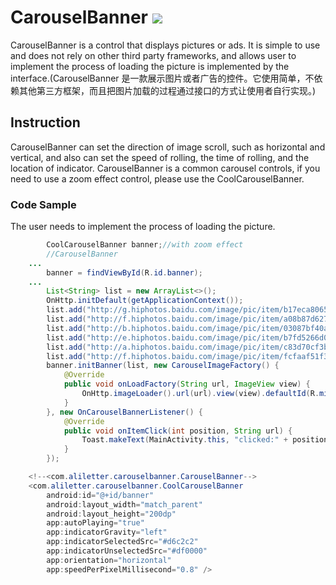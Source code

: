 # CarouselBanner [![](https://jitpack.io/v/aliletter/carouselbanner.svg)](https://jitpack.io/#aliletter/carouselbanner)
CarouselBanner is a control that displays pictures or ads. It is simple to use and does not rely on other third party frameworks, and allows user to implement the process of loading the picture is implemented  by the interface.(CarouselBanner 是一款展示图片或者广告的控件。它使用简单，不依赖其他第三方框架，而且把图片加载的过程通过接口的方式让使用者自行实现。)
## Instruction
CarouselBanner can set the direction of image scroll, such as horizontal and vertical, and also can set the speed of rolling, the time of rolling, and the location of indicator. CarouselBanner is a common carousel controls, if you need to use a zoom effect control, please use the CoolCarouselBanner.
### Code Sample
The user needs to implement the process of loading the picture.
```Java
        CoolCarouselBanner banner;//with zoom effect
        //CarouselBanner
    ...
        banner = findViewById(R.id.banner);
    ...
        List<String> list = new ArrayList<>();
        OnHttp.initDefault(getApplicationContext());
        list.add("http://g.hiphotos.baidu.com/image/pic/item/b17eca8065380cd78775def0ab44ad3459828147.jpg");
        list.add("http://f.hiphotos.baidu.com/image/pic/item/a08b87d6277f9e2faa2048151530e924b899f392.jpg");
        list.add("http://b.hiphotos.baidu.com/image/pic/item/03087bf40ad162d923621d011bdfa9ec8a13cd1b.jpg");
        list.add("http://e.hiphotos.baidu.com/image/pic/item/b7fd5266d0160924d76acf06de0735fae6cd345b.jpg");
        list.add("http://a.hiphotos.baidu.com/image/pic/item/c83d70cf3bc79f3d785ce62db0a1cd11728b2969.jpg");
        list.add("http://f.hiphotos.baidu.com/image/pic/item/fcfaaf51f3deb48fd146bfc3fa1f3a292df578fb.jpg");
        banner.initBanner(list, new CarouselImageFactory() {
            @Override
            public void onLoadFactory(String url, ImageView view) {
                OnHttp.imageLoader().url(url).view(view).defaultId(R.mipmap.ic_launcher).build();
            }
        }, new OnCarouselBannerListener() {
            @Override
            public void onItemClick(int position, String url) {
                Toast.makeText(MainActivity.this, "clicked:" + position, Toast.LENGTH_SHORT).show();
            }
        });

```
```Java
    <!--<com.aliletter.carouselbanner.CarouselBanner-->
    <com.aliletter.carouselbanner.CoolCarouselBanner
        android:id="@+id/banner"
        android:layout_width="match_parent"
        android:layout_height="200dp"
        app:autoPlaying="true"
        app:indicatorGravity="left"
        app:indicatorSelectedSrc="#d6c2c2"
        app:indicatorUnselectedSrc="#df0000"
        app:orientation="horizontal"
        app:speedPerPixelMillisecond="0.8" />
```
